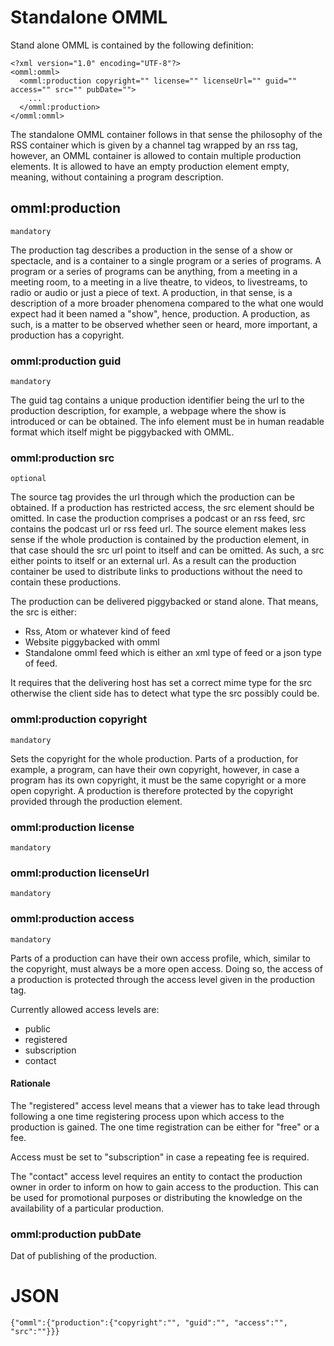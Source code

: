 # Standalone OMML

Stand alone OMML is contained by the following definition:

```
<?xml version="1.0" encoding="UTF-8"?>
<omml:omml>
  <omml:production copyright="" license="" licenseUrl="" guid="" access="" src="" pubDate="">
    ...
  </omml:production>
</omml:omml>
```

The standalone OMML container follows in that sense the philosophy of the RSS container which is given by a channel tag wrapped by an rss tag, however, an OMML container is allowed to contain multiple production elements.
It is allowed to have an empty production element empty, meaning, without containing a program description.

## omml:production
```mandatory```

The production tag describes a production in the sense of a show or spectacle, and is a container to a single program or a series of programs. A program or a series of programs can be anything, from a meeting in a meeting room, to a meeting in a live theatre, to videos, to livestreams, to radio or audio or just a piece of text. A production, in that sense, is a description of a more broader phenomena compared to the what one would expect had it been named a "show", hence, production. A production, as such, is a matter to be observed whether seen or heard, more important, a production has a copyright.

### omml:production guid
```mandatory```

The guid tag contains a unique production identifier being the url to the production description, for example, a webpage where the show is introduced or can be obtained. The info element must be in human readable format which itself might be piggybacked with OMML.

### omml:production src
```optional```

The source tag provides the url through which the production can be obtained. If a production has restricted access, the src element should be omitted. In case the production comprises a podcast or an rss feed, src contains the podcast url or rss feed url. The source element makes less sense if the whole production is contained by the production element, in that case should the src url point to itself and can be omitted. As such, a src either points to itself or an external url. As a result can the production container be used to distribute links to productions without the need to contain these productions.

The production can be delivered piggybacked or stand alone. That means, the src is either:
- Rss, Atom or whatever kind of feed
- Website piggybacked with omml 
- Standalone omml feed which is either an xml type of feed or a json type of feed.

It requires that the delivering host has set a correct mime type for the src otherwise the client side has to detect what type the src possibly could be.

### omml:production copyright
```mandatory```

Sets the copyright for the whole production. Parts of a production, for example, a program, can have their own copyright, however, in case a program has its own copyright, it must be the same copyright or a more open copyright. A production is therefore protected by the copyright provided through the production element. 

### omml:production license
```mandatory```

### omml:production licenseUrl
```mandatory```

### omml:production access
```mandatory```

Parts of a production can have their own access profile, which, similar to the copyright, must always be a more open access. Doing so, the access of a production is protected through the access level given in the production tag.

Currently allowed access levels are:
- public
- registered
- subscription
- contact

#### Rationale
The "registered" access level means that a viewer has to take lead through following a one time registering process upon which access to the production is gained. The one time registration can be either for "free" or a fee. 

Access must be set to "subscription" in case a repeating fee is required.

The "contact" access level requires an entity to contact the production owner in order to inform on how to gain access to the production. This can be used for promotional purposes or distributing the knowledge on the availability of a particular production.

### omml:production pubDate

Dat of publishing of the production.

# JSON

```
{"omml":{"production":{"copyright":"", "guid":"", "access":"", "src":""}}}
```
